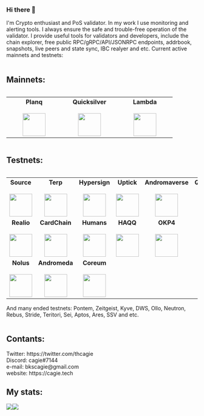 ### Hi there 👋
I'm Crypto enthusiast and PoS validator.
In my work I use monitoring and alerting tools. I always ensure the safe and trouble-free operation of the validator.
I provide useful tools for validators and developers, include the chain explorer, free public RPC/gRPC/API/JSONRPC endpoints, addrbook, snapshots, live peers and state sync, IBC realyer and etc.
Current active mainnets and testnets:

<div align="center">
  <div style="display: flex; align-items: flex-start;">
  <h2>Mainnets:</h2>
  </div>
</div>

<table width="350px" align="center">
    <tbody>
        <tr valign="top">
            <td width="130px" align="center">
            <span><strong>Planq</strong></span><br><br />
            <a href="https://explorer.nodestake.top/planq/staking/plqvaloper190r5g0cntxf3tys833juvtawctc739g2ugtlgp" target="_blank" rel="noopener noreferrer">
            <img height="60px" src="https://user-images.githubusercontent.com/49861610/212309157-13df7cce-1354-4f0f-942b-04fc4c6ad391.png">
            </td>
            <td width="130px" align="center">
            <span><strong>Quicksilver</strong></span><br><br />
            <a href="https://quicksilver.explorers.guru/validator/quickvaloper14d92gdqcmg3kc4d4uwm2a9y6n9gzd8qkvgq2ec" target="_blank" rel="noopener noreferrer">
            <img height="60px" src="https://user-images.githubusercontent.com/49861610/212309014-fd474d81-e254-4cee-a5b2-8cc0c5b8ff75.png">
            </td>
            <td width="130px" align="center">
            <span><strong>Lambda</strong></span><br><br />
            <a href="https://explorer.nodestake.top/lambda/staking/lambvaloper1le32x6syw06m4utlzm2xzqdnegf8rc4lzk6xhp" target="_blank" rel="noopener noreferrer">
            <img height="60px" src="https://user-images.githubusercontent.com/49861610/212828408-15b49946-712f-4601-8be5-1ec5bec2105a.jpg">
            </td>              
        </tr>
    </tbody>
</table>
<div align="center">
  <div style="display: flex; align-items: flex-start;">
  <h2>Testnets:</h2>
  </div>
</div>

<table width="320px" align="center">
    <tbody>
        <tr valign="top">
            <td width="130px" align="center">
            <span><strong>Source</strong></span><br><br />
            <a href="https://explorer.stavr.tech/source/staking/sourcevaloper1382qzdn8p5yrup0t7uasfhcswe9scumfm6lung" target="_blank" rel="noopener noreferrer">
            <img height="60px" src="https://user-images.githubusercontent.com/49861610/212309740-13ecee84-a391-496b-b320-5847f29a85a1.png"> </a>
            </td>
            <td width="130px" align="center">
            <span><strong>Terp</strong></span><br><br />
            <a href="https://explorer.bccnodes.com/terp/staking/terpvaloper10kq6fdfvddlwf29pxpf4g6y8ds786283l8rrjj" target="_blank" rel="noopener noreferrer">
            <img height="60px" src="https://user-images.githubusercontent.com/49861610/212310019-8dca201c-11de-4af5-91a6-bf910a9c772b.png"> </a>
            </td>          
            <td width="130px" align="center">
            <span><strong>Hypersign</strong></span><br><br />
            <a href="https://explorer.hypersign.id/hypersign-testnet/staking/hidvaloper1luf6az4xlwtvnfywxtcczkt37hrrv08lsp8sem" target="_blank" rel="noopener noreferrer">
            <img height="60px" src="https://user-images.githubusercontent.com/49861610/212310248-134ef8db-6b80-4d6c-a2ab-73d9ecd09ef0.jpg"> </a>
            </td>          
            <td width="130px" align="center">
            <span><strong>Uptick</strong></span><br><br />
            <a href="https://exp.utsa.tech/uptick-test/staking/uptickvaloper14vcs4wkvml48uys4q0sdjmksj7mnd88j9f50z5" target="_blank" rel="noopener noreferrer">
            <img height="60px" src="https://user-images.githubusercontent.com/49861610/212310499-c7c2c55b-c35f-40bc-a524-78e750d40f05.png"> </a>
            </td>   
            <td width="130px" align="center">
            <span><strong>Andromaverse</strong></span><br><br />
            <a href="https://explorer.bccnodes.com/androma/staking/andrvaloper1jsnh3pqvtwyrdxqexeu4ntgepfsd4n35asm6tt" target="_blank" rel="noopener noreferrer">
            <img height="60px" src="https://user-images.githubusercontent.com/49861610/212310725-ee976077-eb26-490e-bd32-0d6e20791292.png"> </a>
            </td>
            <td width="130px" align="center">
            <span><strong>Quicksilver</strong></span><br><br />
            <a href="https://testnet.manticore.team/quicksilver/staking/quickvaloper1vecdat96pnfxfet0whp5wc9kfurrfhr3ennxtm" target="_blank" rel="noopener noreferrer">
            <img height="60px" src="https://user-images.githubusercontent.com/49861610/212309014-fd474d81-e254-4cee-a5b2-8cc0c5b8ff75.png">
            </td>
            <td width="130px" align="center">
            <span><strong>Mars</strong></span><br><br />
            <a href="https://mars.explorers.guru/validator/marsvaloper19z9a53lecchndclg864a2yg4jdg6xwhhtegur3" target="_blank" rel="noopener noreferrer">
            <img height="60px" src="https://user-images.githubusercontent.com/49861610/213167845-3aac5bba-8e53-41da-b33f-68fcf0f52792.png">
            </td>           
        </tr>  
      <tr valign="top">
            <td width="130px" align="center">
            <span><strong>Realio</strong></span><br><br />
            <a href="https://explorer.ppnv.space/realio/staking/realiovaloper1d2h6umsdlyn97hk0n9pq87lj98gty48xzqsz5k" target="_blank" rel="noopener noreferrer">
            <img height="60px" src="https://user-images.githubusercontent.com/49861610/212311041-67091c84-b626-4670-896d-8d1b4b2e1e7d.jpg"> </a>
            </td>   
            <td width="130px" align="center">
            <span><strong>CardChain</strong></span><br><br />
            <a href="https://explorer.kjnodes.com/cardchain-test/staking/ccvaloper1cqd0ka6td2tr7ulfd3ynggk0njspcp58ygpndd" target="_blank" rel="noopener noreferrer">
            <img height="60px" src="https://user-images.githubusercontent.com/49861610/212311207-9d060a5b-f2b7-4253-bfa3-ded8ecdb9b40.png"> </a>
            </td>   
            <td width="130px" align="center">
            <span><strong>Humans</strong></span><br><br />
            <a href="https://explorer.humans.zone/humans-testnet/staking/humanvaloper1pmffd58pq9mg6qw0rudhvd9mfm84lkw8mael58" target="_blank" rel="noopener noreferrer">
            <img height="60px" src="https://user-images.githubusercontent.com/49861610/212311850-cc5990a3-1649-4941-a422-f58700ed84f3.png"> </a>
            </td>   
            <td width="130px" align="center">
            <span><strong>HAQQ</strong></span><br><br />
            <a href="https://haqq.explorers.guru/validator/haqqvaloper1576jsw9nsvv93lezf8rapkzwk7ajsf7gphyfex" target="_blank" rel="noopener noreferrer">
            <img height="60px" src="https://user-images.githubusercontent.com/49861610/212312094-74b1456c-c5ac-49d3-b846-54a50314d69f.png"> </a>
            </td>   
            <td width="130px" align="center">
            <span><strong>OKP4</strong></span><br><br />
            <a href="https://okp4.explorers.guru/validator/okp4valoper1d26y0n0y84yj2r9gzeyudzd6v5c8z6m7mund8z" target="_blank" rel="noopener noreferrer">
            <img height="60px" src="https://user-images.githubusercontent.com/49861610/212312329-59af287a-0b13-4d09-9d8a-e0a2b1e62a0a.png"> </a>
           </td>   
            <td width="130px" align="center">
            <span><strong>Massa</strong></span><br><br />
            <img height="60px" src="https://user-images.githubusercontent.com/49861610/213166850-14c47935-571d-4cfd-bde1-c24063775b40.png"> </a>
           </td>      
             </td>   
            <td width="130px" align="center">
            <span><strong>Masa</strong></span><br><br />
            <img height="60px" src="https://user-images.githubusercontent.com/49861610/213168170-21c35ade-0ad3-4bc5-81a3-e5aaa6162ff9.jpg"> </a>
           </td>            
        </tr>
      <tr valign="top">
             <td width="130px" align="center">
            <span><strong>Nolus</strong></span><br><br />
            <a href="https://explorer-rila.nolus.io/nolus-rila/staking/nolusvaloper1ljgr04m9cy72wruvlq0jzpjpjkut2xcgn7uz85" target="_blank" rel="noopener noreferrer">
            <img height="60px" src="https://user-images.githubusercontent.com/49861610/222394045-f6811cd5-4ca8-4e32-8f5b-c72d506ed1ee.png"> </a>
           </td>   
             <td width="130px" align="center">
            <span><strong>Andromeda</strong></span><br><br />
            <a href="https://testnet-ping.wildsage.io/andromeda/staking/andrvaloper1vc6d3t5hvvskml7mf0w3qdn7e259c8dfwzxaeg" target="_blank" rel="noopener noreferrer">
            <img height="60px" src="https://user-images.githubusercontent.com/49861610/222394588-8a9f1e83-7c9d-4a72-b93a-f0eea270c2de.png"> </a>
           </td>     
             <td width="130px" align="center">
            <span><strong>Coreum</strong></span><br><br />
            <a href="https://explorer.stavr.tech/coreum-testnet/staking/testcorevaloper1q9hsw0khm2ap0c8m08xf8qhkx6p3gx8w35g7ng" target="_blank" rel="noopener noreferrer">
            <img height="60px" src="https://user-images.githubusercontent.com/49861610/222394736-2483153f-e4d3-461c-a2cc-49a91454c0c8.png"> </a>
           </td>  
      </tr>        
    </tbody>
</table>

And many ended testnets: Pontem, Zeitgeist, Kyve, DWS, Ollo, Neutron, Rebus, Stride, Teritori, Sei, Aptos, Ares, SSV and etc.

<div align="center">
  <div style="display: flex; align-items: flex-start;">
  <h2>Contants:</h2>
  </div>
</div>
Twitter: https://twitter.com/thcagie <br />
Discord: cagie#7144 <br />
e-mail: bkscagie@gmail.com <br />
website: https://cagie.tech <br />

<div align="center">
  <div style="display: flex; align-items: flex-start;">
  <h2>My stats:</h2>
  </div>
</div>

<div align="center">
  <div style="display: flex; align-items: flex-start;">
    <img align="top" src="https://github-readme-stats.vercel.app/api?username=lutasic&show_icons=true&theme=nightowl"/>
<br />
<br />
    <img align="top" src="https://github-readme-streak-stats.herokuapp.com/?user=lutasic&theme=nightowl&date_format=M%20j%5B%2C%20Y%5D"/>
<br />
  </div>
</div>
